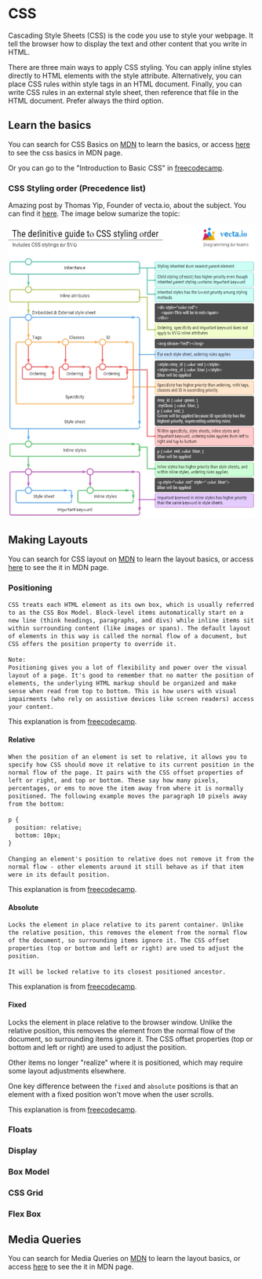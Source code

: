 # CSS

Cascading Style Sheets (CSS) is the code you use to style your webpage. It tell the browser how to display the text and other content that you write in HTML.

There are three main ways to apply CSS styling. You can apply inline styles directly to HTML elements with the style attribute. Alternatively, you can place CSS rules within style tags in an HTML document. Finally, you can write CSS rules in an external style sheet, then reference that file in the HTML document. Prefer always the third option.

## Learn the basics

You can search for CSS Basics on [MDN](https://developer.mozilla.org/en-US/) to learn the basics, or access [here](https://developer.mozilla.org/en-US/docs/Learn/Getting_started_with_the_web/CSS_basics) to see the css basics in MDN page.

Or you can go to the "Introduction to Basic CSS" in [freecodecamp](https://learn.freecodecamp.org/responsive-web-design/basic-css).

### CSS Styling order (Precedence list)

Amazing post by Thomas Yip, Founder of vecta.io, about the subject.
You can find it [here](https://vecta.io/blog/definitive-guide-to-css-styling-order).
The image below sumarize the topic:

![](images/definitive-guide-to-css-styling-order.jpg)

## Making Layouts

You can search for CSS layout on [MDN](https://developer.mozilla.org/en-US/) to learn the layout basics, or access [here](https://developer.mozilla.org/en-US/docs/Learn/CSS/CSS_layout) to see the it in MDN page.

### Positioning

```
CSS treats each HTML element as its own box, which is usually referred to as the CSS Box Model. Block-level items automatically start on a new line (think headings, paragraphs, and divs) while inline items sit within surrounding content (like images or spans). The default layout of elements in this way is called the normal flow of a document, but CSS offers the position property to override it.

Note:
Positioning gives you a lot of flexibility and power over the visual layout of a page. It's good to remember that no matter the position of elements, the underlying HTML markup should be organized and make sense when read from top to bottom. This is how users with visual impairments (who rely on assistive devices like screen readers) access your content.
```

This explanation is from [freecodecamp](https://learn.freecodecamp.org/responsive-web-design/applied-visual-design/change-an-elements-relative-position/).

#### Relative

```
When the position of an element is set to relative, it allows you to specify how CSS should move it relative to its current position in the normal flow of the page. It pairs with the CSS offset properties of left or right, and top or bottom. These say how many pixels, percentages, or ems to move the item away from where it is normally positioned. The following example moves the paragraph 10 pixels away from the bottom:

p {
  position: relative;
  bottom: 10px;
}

Changing an element's position to relative does not remove it from the normal flow - other elements around it still behave as if that item were in its default position.
```

This explanation is from [freecodecamp](https://learn.freecodecamp.org/responsive-web-design/applied-visual-design/change-an-elements-relative-position/).

#### Absolute

```
Locks the element in place relative to its parent container. Unlike the relative position, this removes the element from the normal flow of the document, so surrounding items ignore it. The CSS offset properties (top or bottom and left or right) are used to adjust the position.

It will be locked relative to its closest positioned ancestor.
```

This explanation is from [freecodecamp](https://learn.freecodecamp.org/responsive-web-design/applied-visual-design/lock-an-element-to-its-parent-with-absolute-positioning).

#### Fixed

Locks the element in place relative to the browser window. Unlike the relative position, this removes the element from the normal flow of the document, so surrounding items ignore it. The CSS offset properties (top or bottom and left or right) are used to adjust the position.

Other items no longer "realize" where it is positioned, which may require some layout adjustments elsewhere.

One key difference between the `fixed` and `absolute` positions is that an element with a fixed position won't move when the user scrolls.

This explanation is from [freecodecamp](https://learn.freecodecamp.org/responsive-web-design/applied-visual-design/lock-an-element-to-the-browser-window-with-fixed-positioning).

### Floats

### Display

### Box Model

### CSS Grid

### Flex Box

## Media Queries

You can search for Media Queries on [MDN](https://developer.mozilla.org/en-US/) to learn the layout basics, or access [here](https://developer.mozilla.org/en-US/docs/Web/CSS/Media_Queries) to see the it in MDN page.
